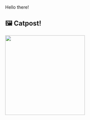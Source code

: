 Hello there!



## 🖼️ Catpost!

<sub>
    <img src="https://cdn2.thecatapi.com/images/4jk.gif" height="256">
</sub>

